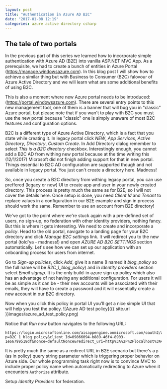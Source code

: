 ```yaml
---
layout: post
title: "Authentication in Azure AD B2C"
date: "2017-01-08 12:19"
categories: azure active directory csharp
---
```


## The tale of two portals

In the previous part of this series we learned how to incorporate simple authentication with Azure AD (B2E) into vanilla ASP.NET MVC App. As a prerequisite, we had to create a bunch of entities in Azure Portal (https://manage.windowsazure.com). In this blog post I will show how to achieve a similar thing but with Business to Consumer (B2C) falovour of Azure Active Directory and we will learn what are some additional benefits of using B2C.

This is also a moment where new Azure portal needs to be introduced: (https://portal.windowsazure.com). There are several entry points to this new management tool, one of them is a banner that will bug you in "classic" Azure portal, but please note that if you wan't to play with B2C you must use the new portal because "classic" one is simply unaware of most B2C features and configuration options.

B2C is a different type of Azure Active Directory, which is a fact that you state while creating it. In legacy portal click _NEW_, _App Services_, _Active Directory_, _Directory_, _Custom Create_. In Add Directory dialog remember to select _This is a B2C directory_ checkbox. Interestingly enough, you cannot add a B2C AD from withing new portal because at the time writing this (12/1/2017) Microsoft did not finigh adding support for that in new portal. Things essential to B2C AD configuration are supported though and not available in legacy portal. You just can't create a directory here. Madness!

So, once you create a B2C directory from withing legacy portal, you can use preffered (legacy or new) UI to create app and user in your newly created directory. This process is pretty much the same as for B2E, so I will not cover the details here. Once setup is done, you need _Client Id_ and _Tenant_ to replace values in a configuration in our B2E example and sign in process should work the same. Remember to use an account from B2E directory!

We've got to the point where we're stuck again with a pre-defined set of users, no sign-up, no federation with other identity providers, nothing fancy. But this is where it gets interesting. We need to create and incorporate a _policy_. Head to the old portal, navigate to a landing page for your B2C directory and click _Manage B2C settings_ link. It will redirect you to the new portal (told'ya - madness!) and open _AZURE AD B2C SETTINGS_ section automatically. Let's see how we can set up our application with an onboarding process for users from internet.

Go to _Sign-up policies_, click _Add_, give it a name (I named it _blog_policy_ so the full name will be _B2C_1_blog_policy_) and in _Identity providers_ section select _Email signup_. It is the only build-in azure sign up policy which also has an advantage of not having any additional configuration. For users it will be as simple as it can be - their new accounts will be associated with their emails, they will have to create a password and it will essentially create a new account in our B2C directory.

Now when you click this policy in portal UI you'll get a nice simple UI that will help you test the policy.
![Azure AD test policy]({{ site.url }}images/azure_ad_test_policy.png)

Notice that _Run now_ button navigates to the following URL:

```
https://login.microsoftonline.com/aisappengine.onmicrosoft.com/oauth2/authorize?p=B2C_1_blog_policy&client_Id=09866094-b889-46f4-8903-1e66799518df&nonce=defaultNonce&redirect_uri=http%3A%2F%2Flocalhost%3A44404%2F&scope=openid&response_type=id_token&prompt=login
```
It is pretty much the same as a redirect URL in B2E scenario but there's a `p` (as in policy) query string parameter which is triggering proper behavior on Azure side. Our whole programming task right now is to convince MVC to include proper policy name when automatically redirecting to Azure when it encounters `Authorize` attribute.

Setup _Identity Providers_ for federation.
